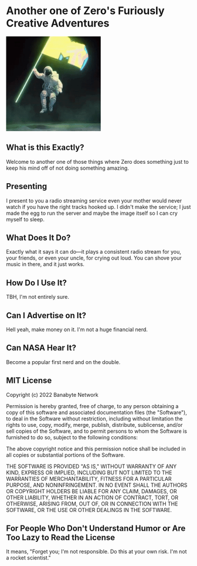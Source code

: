 # Another one of Zero's Furiously Creative Adventures
![MTV](https://raw.githubusercontent.com/Banabyte/pterodactyl-radio-streaming/main/.github/mtv.gif)

## What is this Exactly?
Welcome to another one of those things where Zero does something just to keep his mind off of not doing something amazing.

## Presenting
I present to you a radio streaming service even your mother would never watch if you have the right tracks hooked up. I didn't make the service; I just made the egg to run the server and maybe the image itself so I can cry myself to sleep.

## What Does It Do?
Exactly what it says it can do—it plays a consistent radio stream for you, your friends, or even your uncle, for crying out loud. You can shove your music in there, and it just works.

## How Do I Use It?
TBH, I'm not entirely sure.

## Can I Advertise on It?
Hell yeah, make money on it. I'm not a huge financial nerd.

## Can NASA Hear It?
Become a popular first nerd and on the double.

## MIT License
Copyright (c) 2022 Banabyte Network

Permission is hereby granted, free of charge, to any person obtaining a copy
of this software and associated documentation files (the "Software"), to deal
in the Software without restriction, including without limitation the rights
to use, copy, modify, merge, publish, distribute, sublicense, and/or sell
copies of the Software, and to permit persons to whom the Software is
furnished to do so, subject to the following conditions:

The above copyright notice and this permission notice shall be included in all
copies or substantial portions of the Software.

THE SOFTWARE IS PROVIDED "AS IS," WITHOUT WARRANTY OF ANY KIND, EXPRESS OR
IMPLIED, INCLUDING BUT NOT LIMITED TO THE WARRANTIES OF MERCHANTABILITY,
FITNESS FOR A PARTICULAR PURPOSE, AND NONINFRINGEMENT. IN NO EVENT SHALL THE
AUTHORS OR COPYRIGHT HOLDERS BE LIABLE FOR ANY CLAIM, DAMAGES, OR OTHER
LIABILITY, WHETHER IN AN ACTION OF CONTRACT, TORT, OR OTHERWISE, ARISING FROM,
OUT OF, OR IN CONNECTION WITH THE SOFTWARE, OR THE USE OR OTHER DEALINGS IN THE
SOFTWARE.

## For People Who Don't Understand Humor or Are Too Lazy to Read the License
It means, "Forget you; I'm not responsible. Do this at your own risk. I'm not a rocket scientist."
